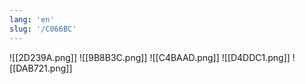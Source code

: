 ```yaml
---
lang: 'en'
slug: '/C066BC'
---
```


![[2D239A.png]]
![[9B8B3C.png]]
![[C4BAAD.png]]
![[D4DDC1.png]]
![[DAB721.png]]
